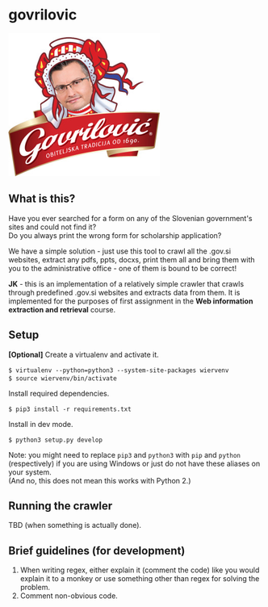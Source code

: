 # govrilovic
![Too much?](sigil.png)
## What is this?
Have you ever searched for a form on any of the Slovenian government's sites and could not find it?  
Do you always print the wrong form for scholarship application?  
  
We have a simple solution - just use this tool to crawl all the .gov.si websites, extract any
pdfs, ppts, docxs, print them all and bring them with you to the administrative office - one of
them is bound to be correct!

**JK** - this is an implementation of a relatively simple crawler that crawls through
predefined .gov.si websites and extracts data from them. It is implemented for the purposes of
first assignment in the **Web information extraction and retrieval** course.

## Setup
**[Optional]** Create a virtualenv and activate it.
```
$ virtualenv --python=python3 --system-site-packages wiervenv
$ source wiervenv/bin/activate
```
  
Install required dependencies.
```
$ pip3 install -r requirements.txt
```
  
Install in dev mode.
```
$ python3 setup.py develop
```
  
Note: you might need to replace `pip3` and `python3` with `pip` and `python` (respectively) if you 
are using Windows or just do not have these aliases on your system.  
(And no, this does not mean this works with Python 2.)

## Running the crawler
TBD (when something is actually done).

## Brief guidelines (for development)
1. When writing regex, either explain it (comment the code) like you would explain it to a monkey
or use something other than regex for solving the problem.
2. Comment non-obvious code.
